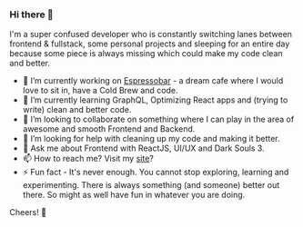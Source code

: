 ### Hi there 👋
I'm a super confused developer who is constantly switching lanes between frontend & fullstack, some personal projects and sleeping for an entire day because some piece is always missing which could make my code clean and better.

- 🔭 I’m currently working on [Espressobar](https://github.com/ilakshay14/espressobar) -  a dream cafe where I would love to sit in, have a Cold Brew and code.
- 🌱 I’m currently learning GraphQL, Optimizing React apps and (trying to write) clean and better code. 
- 👯 I’m looking to collaborate on something where I can play in the area of awesome and smooth Frontend and Backend.
- 🤔 I’m looking for help with cleaning up my code and making it better.
- 💬 Ask me about Frontend with ReactJS, UI/UX and Dark Souls 3. 
- 📫 How to reach me? Visit my [site](https://lakshay.xyz/)?
- ⚡ Fun fact - It's never enough. You cannot stop exploring, learning and experimenting. There is always something (and someone) better out there. So might as well have fun in whatever you are doing.

Cheers! :tumbler_glass:
